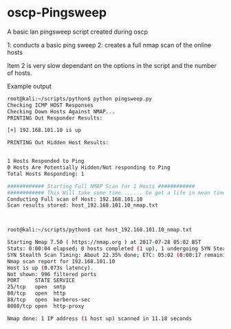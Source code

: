# oscp-Pingsweep

A basic lan pingsweep script created during oscp

1: conducts a basic ping sweep
2: creates a full nmap scan of the online hosts

Item 2 is very slow dependant on the options in the script and the number of hosts.

Example output

```bash
root@kali:~/scripts/python$ python pingsweep.py 
Checking ICMP HOST Responses
Checking Down Hosts Against NMAP...
PRINTING Out Responder Results:

[+] 192.168.101.10 is up

PRINTING Out Hidden Host Results:


1 Hosts Responded to Ping
0 Hosts Are Potentially Hidden/Not responding to Ping
Total Hosts Responding: 1

############ Starting Full NMAP Scan for 1 Hosts ############
############ This Will take some time....... Go get a life in mean time ############
Conducting Full scan of Host: 192.168.101.10
Scan results stored: host_192.168.101.10_nmap.txt



root@kali:~/scripts/python$ cat host_192.168.101.10_nmap.txt

Starting Nmap 7.50 ( https://nmap.org ) at 2017-07-28 05:02 BST
Stats: 0:00:04 elapsed; 0 hosts completed (1 up), 1 undergoing SYN Stealth Scan
SYN Stealth Scan Timing: About 22.35% done; ETC: 05:02 (0:00:17 remaining)
Nmap scan report for 192.168.101.10
Host is up (0.073s latency).
Not shown: 996 filtered ports
PORT     STATE SERVICE
25/tcp   open  smtp
80/tcp   open  http
88/tcp   open  kerberos-sec
8080/tcp open  http-proxy

Nmap done: 1 IP address (1 host up) scanned in 11.18 seconds
```
